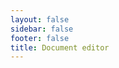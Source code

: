 ```yaml
---
layout: false
sidebar: false
footer: false
title: Document editor
---
```


<script setup>
import { ref, onMounted, onUnmounted } from 'vue';
import { data } from '../assets/values/default-value.data.js';

const toolbarItems = [
  'undo',
  'redo',
  '|',
  'heading',
  'fontFamily',
  'fontSize',
  '|',
  'formatPainter',
  'removeFormat',
  'bold',
  'moreStyle',
  '|',
  'fontColor',
  'highlight',
  '|',
  'numberedList',
  'bulletedList',
  'checklist',
  '|',
  'alignLeft',
  'alignCenter',
  'alignRight',
  'alignJustify',
  '|',
  'increaseIndent',
  'decreaseIndent',
  '|',
  'image',
  'link',
  'codeBlock',
  'blockQuote',
  'hr',
];

const editorRef = ref(null);
const toolbarRef = ref(null);
const contentRef = ref(null);

let editor = null;

onMounted(() => {
  window.LAKE_LANGUAGE = localStorage.getItem('lake-example-language') ?? 'en-US';
  editorRef.value.dir = localStorage.getItem('lake-example-direction') ?? 'ltr';
  if (editor) {
    editor.unmount();
  }
  (async () => {
    window.LakeCodeMirror = await import('lake-codemirror');
    const { Editor, Toolbar } = await import('lakelib');
    const toolbar = new Toolbar({
      root: toolbarRef.value,
      items: toolbarItems,
    });
    editor = new Editor({
      root: contentRef.value,
      toolbar,
      value: data.value,
      image: {
        requestMethod: 'GET',
        requestAction: '/assets/json/upload-image.json',
      },
    });
    editor.render();
    editorRef.value.style.visibility = 'visible';
  })();
  document.body.style.backgroundColor = '#0000000d';
});
onUnmounted(() => {
  if (editor) {
    editor.unmount();
    editor = null;
  }
  document.body.style.backgroundColor = '';
});
</script>

<div class="vp-raw">
  <div :class="$style.editor" ref="editorRef" style="visibility: hidden;">
    <div :class="$style.toolbar" ref="toolbarRef"></div>
    <div :class="$style.content" ref="contentRef"></div>
  </div>
</div>

<style module>
.editor {
  box-sizing: border-box;
  padding: 0;
  margin: 0 auto;
  max-width: none;
  min-width: 300px;
}
.toolbar {
  position: fixed;
  top: 0;
  width: 100%;
  min-width: 550px;
  padding: 6px 0;
  border-bottom: 1px solid #d9d9d9;
  background-color: #fff;
  z-index: 1;
}
.content {
  height: auto;
  min-height: 800px;
  overflow: visible;
  margin: 84px auto 28px auto;
  min-width: 550px;
  max-width: 1000px;
  border: 1px solid #d9d9d9;
  background-color: #fff;
}
</style>

